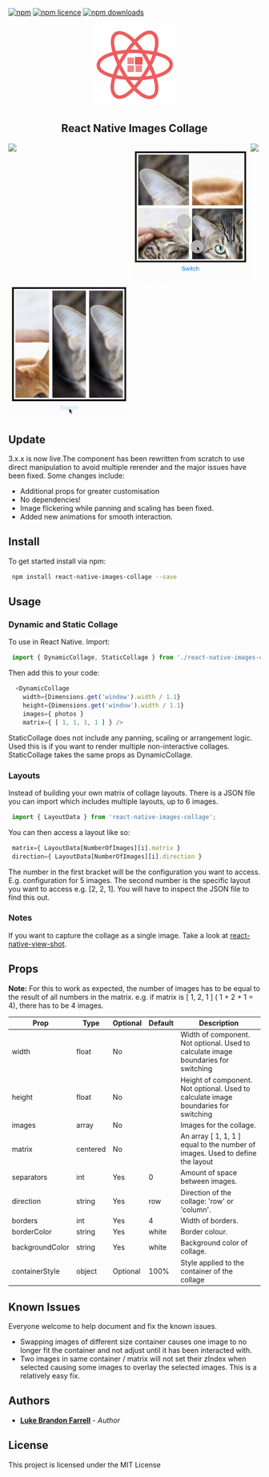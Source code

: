 [![npm](https://img.shields.io/npm/v/react-native-images-collage.svg?style=flat-square)](https://www.npmjs.com/package/react-native-images-collage)
[![npm licence](http://img.shields.io/npm/l/react-native-images-collage.svg?style=flat-square)](https://npmjs.org/package/react-native-images-collage)
[![npm downloads](http://img.shields.io/npm/dt/react-native-images-collage.svg?style=flat-square)](https://npmjs.org/package/react-native-images-collage)

<p align="center">
  <img src="https://raw.githubusercontent.com/LukeBrandonFarrell/open-source-images/master/react-native-images-collage/react-native-images-collage.png" width="165" height="165">
  <h2 align="center">React Native Images Collage</h2>
</p>

<img align="left" src="https://raw.githubusercontent.com/LukeBrandonFarrell/open-source-images/master/react-native-images-collage/i3.gif" width="48%" />
<img src="https://raw.githubusercontent.com/LukeBrandonFarrell/open-source-images/master/react-native-images-collage/i4.gif" width="48%" />
<img align="left" src="https://raw.githubusercontent.com/LukeBrandonFarrell/open-source-images/master/react-native-images-collage/i2.gif" width="48%" />
<img src="https://raw.githubusercontent.com/LukeBrandonFarrell/open-source-images/master/react-native-images-collage/i1.gif" width="48%" />

## Update

3.x.x is now live.The component has been rewritten from scratch to use direct manipulation to avoid multiple rerender and the major issues have been fixed. Some changes include:

- Additional props for greater customisation
- No dependencies!
- Image flickering while panning and scaling has been fixed.
- Added new animations for smooth interaction.

## Install

To get started install via npm:
```sh
 npm install react-native-images-collage --save
```

## Usage

### Dynamic and Static Collage

To use in React Native. Import:
```js
 import { DynamicCollage, StaticCollage } from './react-native-images-collage';
```

Then add this to your code:
```js
  <DynamicCollage
    width={Dimensions.get('window').width / 1.1}
    height={Dimensions.get('window').width / 1.1}
    images={ photos }
    matrix={ [ 1, 1, 1, 1 ] } />
```

StaticCollage does not include any panning, scaling or arrangement logic. Used this is if you want to render multiple non-interactive collages. StaticCollage takes the same props as DynamicCollage.

### Layouts

Instead of building your own matrix of collage layouts. There is a JSON file you can import which includes multiple layouts, up to 6 images.
```js
 import { LayoutData } from 'react-native-images-collage';
```

You can then access a layout like so:
```js
 matrix={ LayoutData[NumberOfImages][i].matrix }
 direction={ LayoutData[NumberOfImages][i].direction }
```

The number in the first bracket will be the configuration you want to access. E.g. configuration for 5 images. The second number is the specific layout you want to access e.g. [2, 2, 1]. You will have to inspect the JSON file to find this out.

### Notes

If you want to capture the collage as a single image. Take a look at [react-native-view-shot](https://github.com/gre/react-native-view-shot).

## Props

**Note:** For this to work as expected, the number of images has to be equal to the result of all numbers in the matrix. e.g. if matrix is [ 1, 2, 1 ] ( 1 + 2 + 1 = 4), there has to be 4 images.  

| Prop            | Type          | Optional  | Default | Description                                                                             |
| --------------- | ------------- | --------- | ------- | --------------------------------------------------------------------------------------- |
| width           | float         | No        |         | Width of component. Not optional. Used to calculate image boundaries for switching      |
| height          | float         | No        |         | Height of component. Not optional. Used to calculate image boundaries for switching     |
| images          | array         | No        |         | Images for the collage.                                                                 |
| matrix          | centered      | No        |         | An array [ 1, 1, 1 ] equal to the number of images. Used to define the layout           |
| separators      | int           | Yes       | 0       | Amount of space between images.                                                         |
| direction       | string        | Yes       | row     | Direction of the collage: 'row' or 'column'.                                            |
| borders         | int           | Yes       | 4       | Width of borders.                                                                       |
| borderColor     | string        | Yes       | white   | Border colour.                                                                          |
| backgroundColor | string        | Yes       | white   | Background color of collage.                                                            |
| containerStyle  | object        | Optional  | 100%    | Style applied to the container of the collage                                           |

## Known Issues

Everyone welcome to help document and fix the known issues.

- Swapping images of different size container causes one image to no longer fit the container and not adjust until it has been interacted with.
- Two images in same container / matrix will not set their zIndex when selected causing some images to overlay the selected images. This is a relatively easy fix.

## Authors

* [**Luke Brandon Farrell**](https://lukebrandonfarrell.com/) - *Author*

## License

This project is licensed under the MIT License
